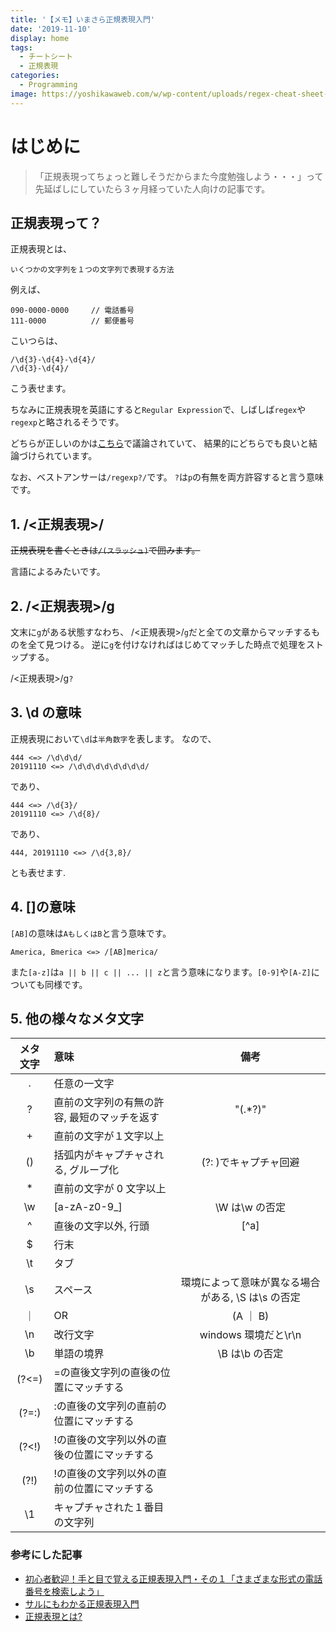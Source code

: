 ```yaml
---
title: '【メモ】いまさら正規表現入門'
date: '2019-11-10'
display: home
tags:
  - チートシート
  - 正規表現
categories:
  - Programming
image: https://yoshikawaweb.com/w/wp-content/uploads/regex-cheat-sheet-for-text-editor.png
---
```


# はじめに

> 「正規表現ってちょっと難しそうだからまた今度勉強しよう・・・」って先延ばしにしていたら３ヶ月経っていた人向けの記事です。

## 正規表現って？

正規表現とは、

`いくつかの文字列を１つの文字列で表現する方法`

例えば、

```example
090-0000-0000     // 電話番号
111-0000          // 郵便番号
```

こいつらは、

```example
/\d{3}-\d{4}-\d{4}/
/\d{3}-\d{4}/
```

こう表せます。

ちなみに正規表現を英語にすると`Regular Expression`で、しばしば`regex`や　`regexp`と略されるそうです。

どちらが正しいのかは[こちら](https://stackoverflow.com/questions/3058246/which-is-the-correct-shorthand-regex-or-regexp/3058259?stw=2#3058259)で議論されていて、
結果的にどちらでも良いと結論づけられています。

なお、ベストアンサーは`/regexp?/`です。
`?`は`p`の有無を両方許容すると言う意味です。

## 1. /<正規表現>/

~~正規表現を書くときは`/(スラッシュ)`で囲みます。~~

言語によるみたいです。

## 2. /<正規表現>/g

文末に`g`がある状態すなわち、
/<正規表現>/`g`だと全ての文章からマッチするものを全て見つける。
逆に`g`を付けなければはじめてマッチした時点で処理をストップする。

/<正規表現>/g`?`

## 3. \d の意味

正規表現において`\d`は`半角数字`を表します。
なので、

```
444 <=> /\d\d\d/
20191110 <=> /\d\d\d\d\d\d\d\d/
```

であり、

```
444 <=> /\d{3}/
20191110 <=> /\d{8}/
```

であり、

```
444, 20191110 <=> /\d{3,8}/
```

とも表せます.

## 4. []の意味

`[AB]`の意味は`AもしくはB`と言う意味です。

```
America, Bmerica <=> /[AB]merica/
```

また`[a-z]`は`a || b || c || ... || z`と言う意味になります。`[0-9]`や`[A-Z]`についても同様です。

## 5. 他の様々なメタ文字

| メタ文字 | 意味                                         |                        備考                        |
| :------: | :------------------------------------------- | :------------------------------------------------: |
|    .     | 任意の一文字                                 |                                                    |
|    ?     | 直前の文字列の有無の許容, 最短のマッチを返す |                      "(.\*?)"                      |
|    +     | 直前の文字が１文字以上                       |                                                    |
|    ()    | 括弧内がキャプチャされる, グループ化         |               (?: )でキャプチャ回避                |
|    \*    | 直前の文字が 0 文字以上                      |                                                    |
|    \w    | [a-zA-z0-9_]                                 |                   \W は\w の否定                   |
|    ^     | 直後の文字以外, 行頭                         |                        [^a]                        |
|    \$    | 行末                                         |                                                    |
|    \t    | タブ                                         |                                                    |
|    \s    | スペース                                     | 環境によって意味が異なる場合がある, \S は\s の否定 |
|    ｜    | OR                                           |                      (A ｜ B)                      |
|    \n    | 改行文字                                     |                windows 環境だと\r\n                |
|    \b    | 単語の境界                                   |                   \B は\b の否定                   |
|  (?<=)   | =の直後文字列の直後の位置にマッチする        |                                                    |
|  (?=:)   | :の直後の文字列の直前の位置にマッチする      |                                                    |
|  (?<!)   | !の直後の文字列以外の直後の位置にマッチする  |                                                    |
|   (?!)   | !の直後の文字列以外の直前の位置にマッチする  |                                                    |
|    \1    | キャプチャされた１番目の文字列               |                                                    |

### 参考にした記事

- [初心者歓迎！手と目で覚える正規表現入門・その１「さまざまな形式の電話番号を検索しよう」](https://qiita.com/jnchito/items/893c887fbf19e17d3ff9)
- [サルにもわかる正規表現入門](https://www.mnet.ne.jp/~nakama/)
- [正規表現とは?](https://qiita.com/soarflat/items/2b50c1efe2ea54a762d7)
